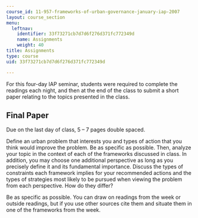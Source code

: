 ```yaml
---
course_id: 11-957-frameworks-of-urban-governance-january-iap-2007
layout: course_section
menu:
  leftnav:
    identifier: 33f73271cb7d7d6f276d371fc772349d
    name: Assignments
    weight: 40
title: Assignments
type: course
uid: 33f73271cb7d7d6f276d371fc772349d

---
```


For this four-day IAP seminar, students were required to complete the readings each night, and then at the end of the class to submit a short paper relating to the topics presented in the class.

Final Paper
-----------

Due on the last day of class, 5 – 7 pages double spaced.

Define an urban problem that interests you and types of action that you think would improve the problem. Be as specific as possible. Then, analyze your topic in the context of each of the frameworks discussed in class. In addition, you may choose one additional perspective as long as you precisely define it and its fundamental importance. Discuss the types of constraints each framework implies for your recommended actions and the types of strategies most likely to be pursued when viewing the problem from each perspective. How do they differ?

Be as specific as possible. You can draw on readings from the week or outside readings, but if you use other sources cite them and situate them in one of the frameworks from the week.